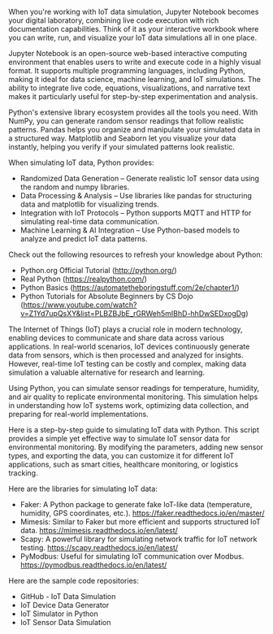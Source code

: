 When you're working with IoT data simulation, Jupyter Notebook becomes your digital laboratory, combining live code execution with rich documentation capabilities. Think of it as your interactive workbook where you can write, run, and visualize your IoT data simulations all in one place.



Jupyter Notebook is an open-source web-based interactive computing environment that enables users to write and execute code in a highly visual format. It supports multiple programming languages, including Python, making it ideal for data science, machine learning, and IoT simulations. The ability to integrate live code, equations, visualizations, and narrative text makes it particularly useful for step-by-step experimentation and analysis.



Python's extensive library ecosystem provides all the tools you need. With NumPy, you can generate random sensor readings that follow realistic patterns. Pandas helps you organize and manipulate your simulated data in a structured way. Matplotlib and Seaborn let you visualize your data instantly, helping you verify if your simulated patterns look realistic.



When simulating IoT data, Python provides:

* Randomized Data Generation – Generate realistic IoT sensor data using the random and numpy libraries.
* Data Processing & Analysis – Use libraries like pandas for structuring data and matplotlib for visualizing trends.
* Integration with IoT Protocols – Python supports MQTT and HTTP for simulating real-time data communication.
* Machine Learning & AI Integration – Use Python-based models to analyze and predict IoT data patterns.


Check out the following resources to refresh your knowledge about Python:

* Python.org Official Tutorial (http://python.org/)
* Real Python (https://realpython.com/)
* Python Basics (https://automatetheboringstuff.com/2e/chapter1/)
* Python Tutorials for Absolute Beginners by CS Dojo (https://www.youtube.com/watch?v=Z1Yd7upQsXY&list=PLBZBJbE_rGRWeh5mIBhD-hhDwSEDxogDg)


The Internet of Things (IoT) plays a crucial role in modern technology, enabling devices to communicate and share data across various applications. In real-world scenarios, IoT devices continuously generate data from sensors, which is then processed and analyzed for insights. However, real-time IoT testing can be costly and complex, making data simulation a valuable alternative for research and learning. 



Using Python, you can simulate sensor readings for temperature, humidity, and air quality to replicate environmental monitoring. This simulation helps in understanding how IoT systems work, optimizing data collection, and preparing for real-world implementations.



Here is a step-by-step guide to simulating IoT data with Python. This script provides a simple yet effective way to simulate IoT sensor data for environmental monitoring. By modifying the parameters, adding new sensor types, and exporting the data, you can customize it for different IoT applications, such as smart cities, healthcare monitoring, or logistics tracking.



Here are the libraries for simulating IoT data:

* Faker: A Python package to generate fake IoT-like data (temperature, humidity, GPS coordinates, etc.).
    https://faker.readthedocs.io/en/master/
* Mimesis: Similar to Faker but more efficient and supports structured IoT data.
    https://mimesis.readthedocs.io/en/latest/
* Scapy: A powerful library for simulating network traffic for IoT network testing.
    https://scapy.readthedocs.io/en/latest/
* PyModbus: Useful for simulating IoT communication over Modbus.
    https://pymodbus.readthedocs.io/en/latest/

Here are the sample code repositories:

* GitHub - IoT Data Simulation
* IoT Device Data Generator
* IoT Simulator in Python
* IoT Sensor Data Simulation